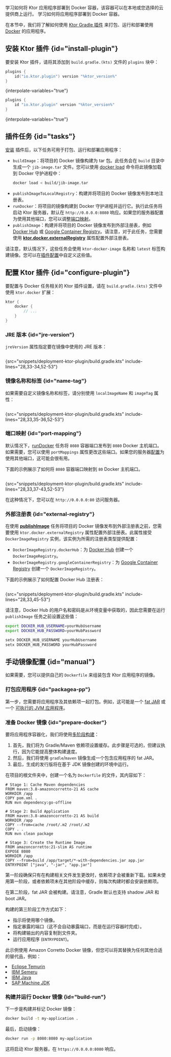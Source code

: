 [//]: # (title: Docker)

<show-structure for="chapter" depth="2"/>

<tldr>
<var name="example_name" value="deployment-ktor-plugin"/>
<include from="lib.topic" element-id="download_example"/>
</tldr>

<web-summary>
学习如何将 Ktor 应用程序部署到 Docker 容器，该容器可以在本地或您选择的云提供商上运行。
</web-summary>

<link-summary>
学习如何将应用程序部署到 Docker 容器。
</link-summary>

在本节中，我们将了解如何使用 [Ktor Gradle 插件](https://github.com/ktorio/ktor-build-plugins) 来打包、运行和部署使用 [Docker](https://www.docker.com) 的应用程序。

## 安装 Ktor 插件 {id="install-plugin"}

要安装 Ktor 插件，请将其添加到 `build.gradle.(kts)` 文件的 `plugins` 块中：

<tabs group="languages">
<tab title="Gradle (Kotlin)" group-key="kotlin">

```kotlin
plugins {
    id("io.ktor.plugin") version "%ktor_version%"
}
```

{interpolate-variables="true"}

</tab>
<tab title="Gradle (Groovy)" group-key="groovy">

```groovy
plugins {
    id "io.ktor.plugin" version "%ktor_version%"
}
```

{interpolate-variables="true"}

</tab>
</tabs>

## 插件任务 {id="tasks"}

[安装](#install-plugin) 插件后，以下任务可用于打包、运行和部署应用程序：

- `buildImage`：将项目的 Docker 镜像构建为 tar 包。此任务会在 `build` 目录中生成一个 `jib-image.tar` 文件。您可以使用 [docker load](https://docs.docker.com/engine/reference/commandline/load/) 命令将此镜像加载到 Docker 守护进程中：
   ```Bash
   docker load < build/jib-image.tar
   ```
- `publishImageToLocalRegistry`：构建并将项目的 Docker 镜像发布到本地注册表。
- `runDocker`：将项目的镜像构建到 Docker 守护进程并运行它。执行此任务将启动 Ktor 服务器，默认在 `http://0.0.0.0:8080` 响应。如果您的服务器配置为使用其他端口，您可以调整[端口映射](#port-mapping)。
- `publishImage`：构建并将项目的 Docker 镜像发布到外部注册表，例如 [Docker Hub](https://hub.docker.com/) 或 [Google Container Registry](https://cloud.google.com/container-registry)。请注意，对于此任务，您需要使用 **[ktor.docker.externalRegistry](#external-registry)** 属性配置外部注册表。

请注意，默认情况下，这些任务会使用 `ktor-docker-image` 名称和 `latest` 标签构建镜像。您可以在[插件配置](#name-tag)中自定义这些值。

## 配置 Ktor 插件 {id="configure-plugin"}

要配置与 Docker 任务相关的 Ktor 插件设置，请在 `build.gradle.(kts)` 文件中使用 `ktor.docker` 扩展：

```kotlin
ktor {
    docker {
        // ...
    }
}
```

### JRE 版本 {id="jre-version"}

`jreVersion` 属性指定要在镜像中使用的 JRE 版本：

```kotlin
```

{src="snippets/deployment-ktor-plugin/build.gradle.kts" include-lines="28,33-34,52-53"}

### 镜像名称和标签 {id="name-tag"}

如果需要自定义镜像名称和标签，请分别使用 `localImageName` 和 `imageTag` 属性：

```kotlin
```

{src="snippets/deployment-ktor-plugin/build.gradle.kts" include-lines="28,33,35-36,52-53"}

### 端口映射 {id="port-mapping"}

默认情况下，[runDocker](#tasks) 任务将 `8080` 容器端口发布到 `8080` Docker 主机端口。如果需要，您可以使用 `portMappings` 属性更改这些端口。如果您的服务器[配置](server-configuration-file.topic#predefined-properties)为使用其他端口，这可能会很有用。

下面的示例展示了如何将 `8080` 容器端口映射到 `80` Docker 主机端口。

```kotlin
```

{src="snippets/deployment-ktor-plugin/build.gradle.kts" include-lines="28,33,37-43,52-53"}

在这种情况下，您可以在 `http://0.0.0.0:80` 访问服务器。

### 外部注册表 {id="external-registry"}

在使用 **[publishImage](#tasks)** 任务将项目的 Docker 镜像发布到外部注册表之前，您需要使用 `ktor.docker.externalRegistry` 属性配置外部注册表。此属性接受 `DockerImageRegistry` 实例，该实例为所需的注册表类型提供配置：

- `DockerImageRegistry.dockerHub`：为 [Docker Hub](https://hub.docker.com/) 创建一个 `DockerImageRegistry`。
- `DockerImageRegistry.googleContainerRegistry`：为 [Google Container Registry](https://cloud.google.com/container-registry) 创建一个 `DockerImageRegistry`。

下面的示例展示了如何配置 Docker Hub 注册表：

```kotlin
```

{src="snippets/deployment-ktor-plugin/build.gradle.kts" include-lines="28,33,45-53"}

请注意，Docker Hub 的用户名和密码是从环境变量中获取的，因此您需要在运行 `publishImage` 任务之前设置这些值：

<tabs group="os">
<tab title="Linux/macOS" group-key="unix">

```Bash
export DOCKER_HUB_USERNAME=yourHubUsername
export DOCKER_HUB_PASSWORD=yourHubPassword
```

</tab>
<tab title="Windows" group-key="windows">

```Bash
setx DOCKER_HUB_USERNAME yourHubUsername
setx DOCKER_HUB_PASSWORD yourHubPassword
```

</tab>
</tabs>

## 手动镜像配置 {id="manual"}

如果需要，您可以提供自己的 `Dockerfile` 来组装包含 Ktor 应用程序的镜像。

### 打包应用程序 {id="packagea-pp"}

第一步，您需要将应用程序及其依赖项一起打包。例如，这可能是一个 [fat JAR](server-fatjar.md) 或一个 [可执行的 JVM 应用程序](server-packaging.md)。

### 准备 Docker 镜像 {id="prepare-docker"}

要将应用程序容器化，我们将使用[多阶段构建](https://docs.docker.com/develop/develop-images/multistage-build/)：

1. 首先，我们将为 Gradle/Maven 依赖项设置缓存。此步骤是可选的，但建议执行，因为它能提高整体构建速度。
2. 然后，我们将使用 `gradle`/`maven` 镜像生成一个包含应用程序的 fat JAR。
3. 最后，生成的发行版将在基于 JDK 镜像创建的环境中运行。

在项目的根文件夹中，创建一个名为 `Dockerfile` 的文件，其内容如下：

<tabs group="languages">
<tab title="Gradle" group-key="kotlin">

<code-block lang="Docker" src="snippets/tutorial-server-docker-compose/Dockerfile"/>

</tab>
<tab title="Maven" group-key="maven">

```Docker
# Stage 1: Cache Maven dependencies
FROM maven:3.8-amazoncorretto-21 AS cache
WORKDIR /app
COPY pom.xml .
RUN mvn dependency:go-offline

# Stage 2: Build Application
FROM maven:3.8-amazoncorretto-21 AS build
WORKDIR /app
COPY --from=cache /root/.m2 /root/.m2
COPY . .
RUN mvn clean package

# Stage 3: Create the Runtime Image
FROM amazoncorretto:21-slim AS runtime
EXPOSE 8080
WORKDIR /app
COPY --from=build /app/target/*-with-dependencies.jar app.jar
ENTRYPOINT ["java", "-jar", "app.jar"]
```

</tab>
</tabs>

第一阶段确保只有在构建相关文件发生更改时，依赖项才会被重新下载。如果未使用第一阶段，或者依赖项未在其他阶段中缓存，则每次构建时都会安装依赖项。

在第二阶段，fat JAR 会被构建。请注意，Gradle 默认也支持 shadow JAR 和 boot JAR。

构建的第三阶段工作方式如下：

* 指示将使用哪个镜像。
* 指定暴露的端口（这不会自动暴露端口，而是在运行容器时完成）。
* 将构建输出的内容复制到文件夹。
* 运行应用程序 (`ENTRYPOINT`)。

<tip id="jdk_image_replacement_tip">
  <p>
   此示例使用 Amazon Corretto Docker 镜像，但您可以将其替换为任何其他合适的替代品，例如：
  </p>
  <list>
    <li><a href="https://hub.docker.com/_/eclipse-temurin">Eclipse Temurin</a></li>
    <li><a href="https://hub.docker.com/_/ibm-semeru-runtimes">IBM Semeru</a></li>
    <li><a href="https://hub.docker.com/_/ibmjava">IBM Java</a></li>
    <li><a href="https://hub.docker.com/_/sapmachine">SAP Machine JDK</a></li>
  </list>
</tip>

### 构建并运行 Docker 镜像 {id="build-run"}

下一步是构建并标记 Docker 镜像：

```bash
docker build -t my-application .
```

最后，启动镜像：

```bash
docker run -p 8080:8080 my-application
```

这将启动 Ktor 服务器，在 `https://0.0.0.0:8080` 响应。